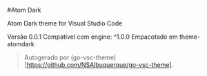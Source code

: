 #Atom Dark

Atom Dark theme for Visual Studio Code

Versão 0.0.1
Compatível com engine: ^1.0.0
Empacotado em theme-atomdark

> Autogerado por (go-vsc-theme)[https://github.com/NSAlbuquerque/go-vsc-theme].